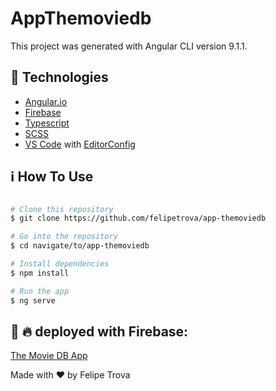 # AppThemoviedb
This project was generated with Angular CLI version 9.1.1.  

## :rocket: Technologies
- [Angular.io](https://angular.io/)
- [Firebase](https://firebase.google.com/?hl=pt-br)
- [Typescript](https://www.npmjs.com/package/typescript)
- [SCSS](https://sass-lang.com/documentation/syntax)
- [VS Code][vc] with [EditorConfig][vceditconfig]

## :information_source: How To Use
```bash

# Clone this repository
$ git clone https://github.com/felipetrova/app-themoviedb

# Go into the repository
$ cd navigate/to/app-themoviedb

# Install dependencies
$ npm install

# Run the app
$ ng serve

```

## :rocket: :fire: deployed with Firebase:
[The Movie DB App](https://the-movie-db-a115d.web.app/)

Made with ♥ by Felipe Trova

[vc]:  https://code.visualstudio.com/
[vceditconfig]:  https://marketplace.visualstudio.com/items?itemName=EditorConfig.EditorConfig
